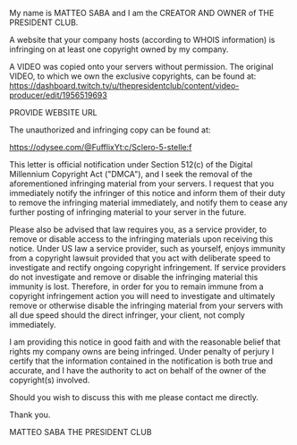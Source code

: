 My name is MATTEO SABA and I am the CREATOR AND OWNER of THE PRESIDENT CLUB.

A website that your company hosts (according to WHOIS information) is infringing on at least one copyright owned by my company.

A VIDEO was copied onto your servers without permission. The original VIDEO, to which we own the exclusive copyrights, can be found at: https://dashboard.twitch.tv/u/thepresidentclub/content/video-producer/edit/1956519693

PROVIDE WEBSITE URL

The unauthorized and infringing copy can be found at:

https://odysee.com/@FufflixYt:c/Sclero-5-stelle:f

This letter is official notification under Section 512(c) of the Digital Millennium Copyright Act ("DMCA"), and I seek the removal of the aforementioned infringing material from your servers. I request that you immediately notify the infringer of this notice and inform them of their duty to remove the infringing material immediately, and notify them to cease any further posting of infringing material to your server in the future.

Please also be advised that law requires you, as a service provider, to remove or disable access to the infringing materials upon receiving this notice. Under US law a service provider, such as yourself, enjoys immunity from a copyright lawsuit provided that you act with deliberate speed to investigate and rectify ongoing copyright infringement. If service providers do not investigate and remove or disable the infringing material this immunity is lost. Therefore, in order for you to remain immune from a copyright infringement action you will need to investigate and ultimately remove or otherwise disable the infringing material from your servers with all due speed should the direct infringer, your client, not comply immediately.

I am providing this notice in good faith and with the reasonable belief that rights my company owns are being infringed. Under penalty of perjury I certify that the information contained in the notification is both true and accurate, and I have the authority to act on behalf of the owner of the copyright(s) involved.

Should you wish to discuss this with me please contact me directly.

Thank you.

MATTEO SABA THE PRESIDENT CLUB
